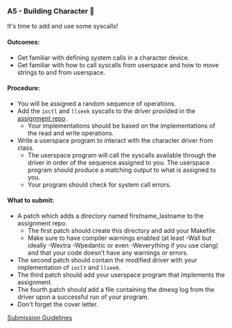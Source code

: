 ### A5 - Building Character 💪

It's time to add and use some syscalls!

#### Outcomes:
* Get familiar with defining system calls in a character device.
* Get familiar with how to call syscalls from userspace and how to move strings to and from userspace.

#### Procedure:
* You will be assigned a random sequence of operations.
* Add the `ioctl` and `llseek` syscalls to the driver provided in the [assignment repo](https://github.com/underground-software/KDLP_assignments).
  * Your implementations should be based on the implementations of the read and write operations.
* Write a userspace program to interact with the character driver from class.
  * The userspace program will call the syscalls available through the driver in order of the sequence assigned to you. The userspace program should produce a matching output to what is assigned to you.
  * Your program should check for system call errors.

#### What to submit:
* A patch which adds a directory named firstname_lastname to the assignment repo.
  * The first patch should create this directory and add your Makefile.
  * Make sure to have compiler warnings enabled (at least -Wall but ideally -Wextra -Wpedantic or even -Weverything if you use clang) and that your code doesn’t have any warnings or errors.
* The second patch should contain the modified driver with your implementation of `ioclt` and `llseek`.
* The third patch should add your userspace program that implements the assignment.
* The fourth patch should add a file containing the dmesg log from the driver upon a successful run of your program.
* Don't forget the cover letter.

[Submission Guidelines](submission_guidelines.html)
